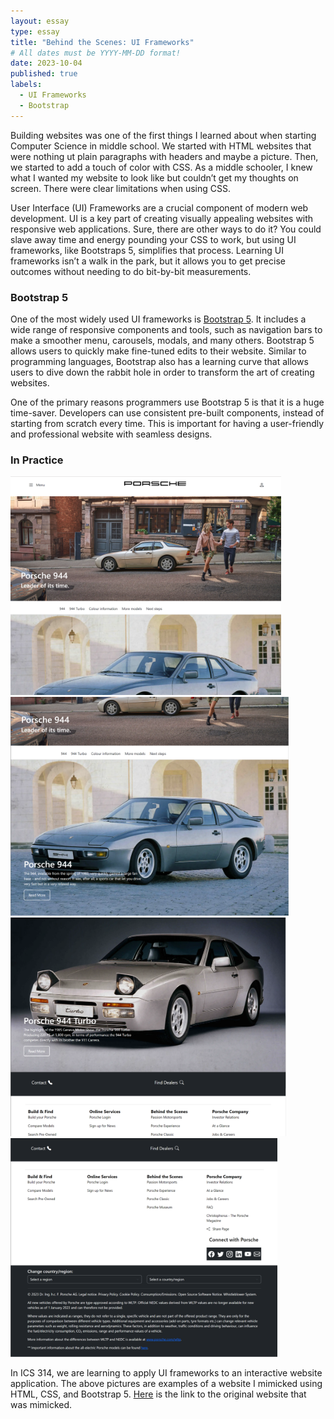 ```yaml
---
layout: essay
type: essay
title: "Behind the Scenes: UI Frameworks"
# All dates must be YYYY-MM-DD format!
date: 2023-10-04
published: true
labels:
  - UI Frameworks
  - Bootstrap
---
```


Building websites was one of the first things I learned about when starting Computer Science in middle school. We started with HTML websites that were nothing ut plain paragraphs with headers and maybe a picture. Then, we started to add a touch of color with CSS. As a middle schooler, I knew what I wanted my website to look like but couldn’t get my thoughts on screen. There were clear limitations when using CSS. 

User Interface (UI) Frameworks are a crucial component of modern web development. UI is a key part of creating visually appealing websites with responsive web applications. Sure, there are other ways to do it? You could slave away time and energy pounding your CSS to work, but using UI frameworks, like Bootstraps 5, simplifies that process. Learning UI frameworks isn’t a walk in the park, but it allows you to get precise outcomes without needing to do bit-by-bit measurements. 

<h3>Bootstrap 5</h3>

One of the most widely used UI frameworks is [Bootstrap 5](https://getbootstrap.com/docs/5.0/getting-started/introduction/). It includes a wide range of responsive components and tools, such as navigation bars to make a smoother menu, carousels, modals, and many others. Bootstrap  5 allows users to quickly make fine-tuned edits to their website. Similar to programming languages, Bootstrap also has a learning curve that allows users to dive down the rabbit hole in order to transform the art of creating websites. 

One of the primary reasons programmers use Bootstrap 5 is that it is a huge time-saver. Developers can use consistent pre-built components, instead of starting from scratch every time. This is important for having a user-friendly and professional website with seamless designs. 

<h3>In Practice</h3>

<img height=350px class="rounded float-start pe-4" src="../img/porsche-website-1.png">
<img height=350px class="rounded float-start pe-4" src="../img/porsche-website-2.png">
<img height=350px class="rounded float-start pe-4" src="../img/porsche-website-3.png">
<img height=350px class="rounded float-start pe-4" src="../img/porsche-website-4.png">


In ICS 314, we are learning to apply UI frameworks to an interactive website application. The above pictures are examples of a website I mimicked using HTML, CSS, and Bootstrap 5. [Here](https://www.porsche.com/international/accessoriesandservice/classic/models/944/) is the link to the original website that was mimicked.
